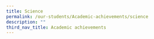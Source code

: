 ```yaml
---
title: Science
permalink: /our-students/Academic-achievements/science
description: ""
third_nav_title: Academic achievements
---
```

